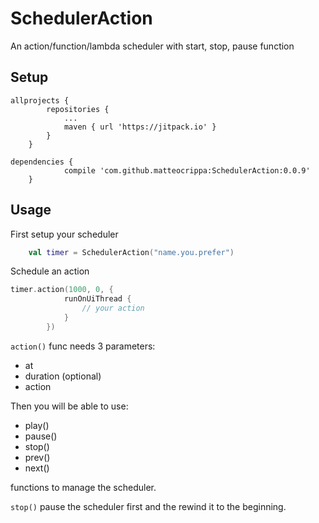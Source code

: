 # SchedulerAction
An action/function/lambda scheduler with start, stop, pause function

## Setup

```
allprojects {
		repositories {
			...
			maven { url 'https://jitpack.io' }
		}
	}
```

```
dependencies {
	        compile 'com.github.matteocrippa:SchedulerAction:0.0.9'
	}
```

## Usage

First setup your scheduler
```kotlin
    val timer = SchedulerAction("name.you.prefer")
```

Schedule an action
```kotlin
timer.action(1000, 0, {
            runOnUiThread {
                // your action
            }
        })
```
        
`action()` func needs 3 parameters:
- at 
- duration (optional)
- action


Then you will be able to use:

- play()
- pause()
- stop()
- prev()
- next()

functions to manage the scheduler.

`stop()` pause the scheduler first and the rewind it to the beginning.